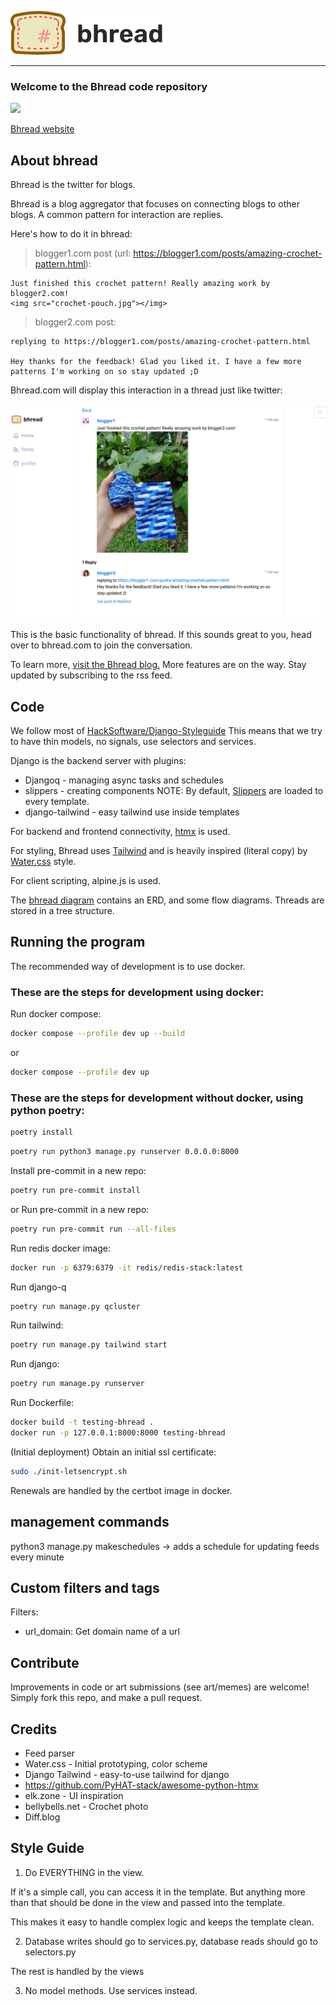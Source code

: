 ![logo](img/logo.svg)

---

### Welcome to the Bhread code repository

![](https://img.shields.io/badge/code%20style-black-black)

[Bhread website](https://bhread.com)
## About bhread

Bhread is the twitter for blogs.

Bhread is a blog aggregator that focuses on connecting blogs to other blogs.
A common pattern for interaction are replies.

Here's how to do it in bhread:

> blogger1.com post (url: https://blogger1.com/posts/amazing-crochet-pattern.html):
```
Just finished this crochet pattern! Really amazing work by blogger2.com!
<img src="crochet-pouch.jpg"></img>
```

> blogger2.com post:
```
replying to https://blogger1.com/posts/amazing-crochet-pattern.html

Hey thanks for the feedback! Glad you liked it. I have a few more patterns I'm working on so stay updated ;D
```

Bhread.com will display this interaction in a thread just like twitter:

![README-bhread-convo-example-2](img/README-bhread-convo-example-2.png)

This is the basic functionality of bhread. If this sounds great to you, head over to bhread.com to join the conversation.

To learn more, [visit the Bhread blog.](https://blog.bhread.com)
More features are on the way. Stay updated by subscribing to the rss feed.


## Code

We follow most of [HackSoftware/Django-Styleguide](https://github.com/HackSoftware/Django-Styleguide)
This means that we try to have thin models, no signals, use selectors and services.

Django is the backend server with plugins:

- Djangoq - managing async tasks and schedules
- slippers - creating components NOTE: By default, [Slippers]() are loaded to every template.
- django-tailwind - easy tailwind use inside templates

For backend and frontend connectivity, [htmx](https://htmx.org) is used.

For styling, Bhread uses [Tailwind]() and is heavily inspired (literal copy) by
[Water.css](https://watercss.kognise.dev/) style.

For client scripting, alpine.js is used.

The [bhread diagram](./bhread.drawio) contains an ERD, and some flow diagrams.
Threads are stored in a tree structure.

## Running the program

The recommended way of development is to use docker.

### These are the steps for development using docker:

Run docker compose:
```sh
docker compose --profile dev up --build
```
or
```sh
docker compose --profile dev up
```


### These are the steps for development without docker, using python poetry:

```sh
poetry install
```

```sh
poetry run python3 manage.py runserver 0.0.0.0:8000
```

Install pre-commit in a new repo:

```sh
poetry run pre-commit install
```
or Run pre-commit in a new repo:
```sh
poetry run pre-commit run --all-files
```

Run redis docker image:

```sh
docker run -p 6379:6379 -it redis/redis-stack:latest
```

Run django-q
```sh
poetry run manage.py qcluster
```

Run tailwind:
```sh
poetry run manage.py tailwind start
```

Run django:
```sh
poetry run manage.py runserver
```

Run Dockerfile:
```sh
docker build -t testing-bhread .
docker run -p 127.0.0.1:8000:8000 testing-bhread
```

(Initial deployment)
Obtain an initial ssl certificate:

```sh
sudo ./init-letsencrypt.sh
```

Renewals are handled by the certbot image in docker.

## management commands

python3 manage.py makeschedules -> adds a schedule for updating feeds every minute

## Custom filters and tags

Filters:

- url_domain: Get domain name of a url

## Contribute

Improvements in code or art submissions (see art/memes) are welcome!
Simply fork this repo, and make a pull request.


## Credits

- Feed parser
- Water.css - Initial prototyping, color scheme
- Django Tailwind - easy-to-use tailwind for django
- https://github.com/PyHAT-stack/awesome-python-htmx
- elk.zone - UI inspiration
- bellybells.net - Crochet photo
- Diff.blog

## Style Guide

1. Do EVERYTHING in the view.

If it's a simple call, you can access it in the template. But anything more than that should be done in the view and passed into the template.

This makes it easy to handle complex logic and keeps the template clean.

2. Database writes should go to services.py, database reads should go to selectors.py

The rest is handled by the views


3. No model methods. Use services instead.

